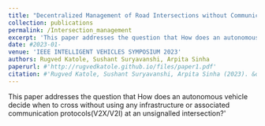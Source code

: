 ```yaml
---
title: "Decentralized Management of Road Intersections without Communication"
collection: publications
permalink: /Intersection_management
excerpt: 'This paper addresses the question that How does an autonomous vehicle decide when to cross without using any infrastructure or associated communication protocols(V2X/V2I) at an unsignalled intersection?'
date: #2023-01-
venue: 'IEEE INTELLIGENT VEHICLES SYMPOSIUM 2023'
authors: Rugved Katole, Sushant Suryavanshi, Arpita Sinha
paperurl: #'http://rugvedkatole.github.io/files/paper1.pdf'
citation: #'Rugved Katole, Sushant Suryavanshi, Arpita Sinha (2023). &quot;Decentralized Management of Road Intersections without Communication.&quot; <i>IEEE INTELLIGENT VEHICLES SYMPOSIUM</i>. 1(1).'
---
```

This paper addresses the question that How does an autonomous vehicle decide when to cross without using any infrastructure or associated communication protocols(V2X/V2I) at an unsignalled intersection?'

<!-- [Download paper here](http://academicpages.github.io/files/paper1.pdf) -->

<!-- Recommended citation: Your Name, You. (2009). "Paper Title Number 1." <i>Journal 1</i>. 1(1). -->
